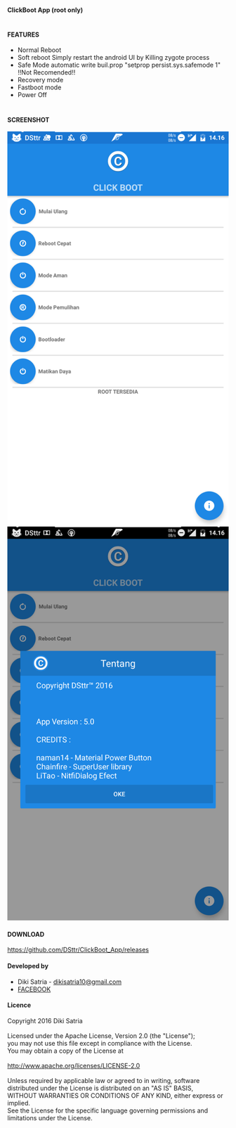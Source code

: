 #### ClickBoot App (root only)
#
#
#### FEATURES

  - Normal Reboot
  - Soft reboot Simply restart the android UI by Killing zygote process
  - Safe Mode automatic write buil.prop "setprop persist.sys.safemode 1" !!Not Recomended!!
  - Recovery mode
  - Fastboot mode
  - Power Off

#

#### SCREENSHOT

![Image](https://raw.githubusercontent.com/DSttr/ClickBoot_App/master/screenshot/Screenshot_20160428-141650.png)
![Image](https://raw.githubusercontent.com/DSttr/ClickBoot_App/master/screenshot/Screenshot_20160428-141656.png)

#### DOWNLOAD

https://github.com/DSttr/ClickBoot_App/releases

#### Developed by

  - Diki Satria - <dikisatria10@gmail.com>
  - [FACEBOOK](https://m.facebook.com/resyha.gatha1/about?refid=17)
    
#### Licence
Copyright 2016 Diki Satria<br />
<br />
Licensed under the Apache License, Version 2.0 (the "License");<br />
you may not use this file except in compliance with the License.<br />
You may obtain a copy of the License at<br />
<br />
   http://www.apache.org/licenses/LICENSE-2.0<br />
<br />
Unless required by applicable law or agreed to in writing, software<br />
distributed under the License is distributed on an "AS IS" BASIS,<br />
WITHOUT WARRANTIES OR CONDITIONS OF ANY KIND, either express or implied.<br />
See the License for the specific language governing permissions and<br />
limitations under the License.


